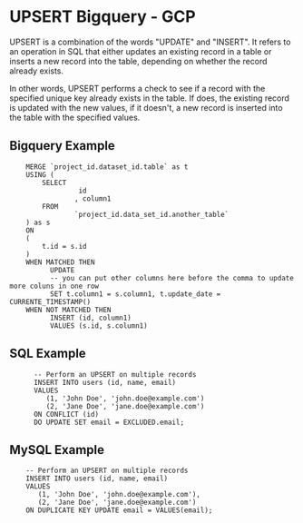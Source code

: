 # UPSERT Bigquery - GCP
UPSERT is a combination of the words "UPDATE" and "INSERT". It refers to an operation in SQL that either updates an existing record in a table or inserts a new record into the table, depending on whether the record already exists.

In other words, UPSERT performs a check to see if a record with the specified unique key already exists in the table. If does, the existing record is updated with the new values, if it doesn't, a new record is inserted into the table with the specified values.

## Bigquery Example
        MERGE `project_id.dataset_id.table` as t
        USING (
            SELECT
                     id
                    , column1
            FROM 
                    `project_id.data_set_id.another_table`
        ) as s
        ON
        (
            t.id = s.id
        )
        WHEN MATCHED THEN
              UPDATE
              -- you can put other columns here before the comma to update more coluns in one row
              SET t.column1 = s.column1, t.update_date = CURRENTE_TIMESTAMP()
        WHEN NOT MATCHED THEN
              INSERT (id, column1)
              VALUES (s.id, s.column1)
              
  ## SQL Example
  
          -- Perform an UPSERT on multiple records
          INSERT INTO users (id, name, email)
          VALUES 
             (1, 'John Doe', 'john.doe@example.com')
             (2, 'Jane Doe', 'jane.doe@example.com')
          ON CONFLICT (id)
          DO UPDATE SET email = EXCLUDED.email;
          
## MySQL Example

        -- Perform an UPSERT on multiple records
        INSERT INTO users (id, name, email)
        VALUES 
           (1, 'John Doe', 'john.doe@example.com'),
           (2, 'Jane Doe', 'jane.doe@example.com')
        ON DUPLICATE KEY UPDATE email = VALUES(email);
